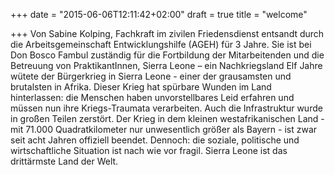 +++
date = "2015-06-06T12:11:42+02:00"
draft = true
title = "welcome"

+++
Von Sabine Kolping, Fachkraft im zivilen Friedensdienst entsandt durch die Arbeitsgemeinschaft Entwicklungshilfe (AGEH) für 3 Jahre. Sie ist bei Don Bosco Fambul zuständig für die Fortbildung der Mitarbeitenden und die Betreuung von PraktikantInnen,
Sierra Leone – ein Nachkriegsland
Elf Jahre wütete der Bürgerkrieg in Sierra Leone - einer der grausamsten und brutalsten in Afrika. Dieser Krieg hat spürbare Wunden im Land hinterlassen: die Menschen haben unvorstellbares Leid erfahren und müssen nun ihre Kriegs-Traumata verarbeiten. Auch die Infrastruktur wurde in großen Teilen zerstört. Der Krieg in dem kleinen westafrikanischen Land - mit 71.000 Quadratkilometer nur unwesentlich größer als Bayern - ist zwar seit acht Jahren offiziell beendet. Dennoch: die soziale, politische und wirtschaftliche Situation ist nach wie vor fragil. Sierra Leone ist das drittärmste Land der Welt.
